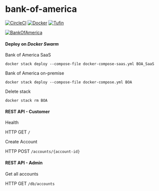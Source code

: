 # bank-of-america

[![CircleCI](https://circleci.com/gh/Tufin/bank-of-america.svg?style=shield&circle-token=dadfdb30201b7acdcfe4c91a2670536bd937c188)](https://circleci.com/gh/Tufin/bank-of-america)
[![Docker](https://img.shields.io/docker/pulls/tufinim/bank-of-america.svg)](https://hub.docker.com/r/tufinim/bank-of-america/)
[![Tufin](http://tufinim.hopto.org/tufin/bank-of-america/badges)](http://tufinim.hopto.org/#/grid/scans/tufinim%2Fbank-of-america)


[![BankOfAmerica](https://static.seekingalpha.com/uploads/2017/7/1/15103192-14988942864352787.png)](https://www.bankofamerica.com/)


#### Deploy on _Docker Swarm_
Bank of America SaaS
```
docker stack deploy --compose-file docker-compose-saas.yml BOA_SaaS
```
Bank of America on-premise
```
docker stack deploy --compose-file docker-compose.yml BOA
```
Delete stack
```
docker stack rm BOA
```

#### REST API - Customer
Health

HTTP GET `/`

Create Account

HTTP POST `/accounts/{account-id}`

#### REST API - Admin
Get all accounts

HTTP GET `/db/accounts`
